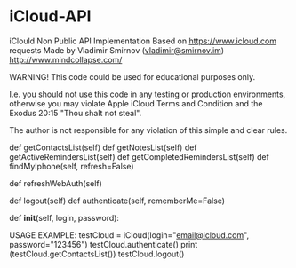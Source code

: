 iCloud-API
==========

iClould Non Public API Implementation
Based on https://www.icloud.com requests
Made by Vladimir Smirnov (vladimir@smirnov.im)
http://www.mindcollapse.com/

WARNING! 
This code could be used for educational purposes only.

I.e. you should not use this code in any testing or production environments,
otherwise you may violate Apple iCloud Terms and Condition and the Exodus 20:15 "Thou shalt not steal".

The author is not responsible for any violation of this simple and clear rules.

def getContactsList(self)
def getNotesList(self)
def getActiveRemindersList(self)
def getCompletedRemindersList(self)
def findMyIphone(self, refresh=False)

def refreshWebAuth(self)

def logout(self)
def authenticate(self, rememberMe=False)

def __init__(self, login, password):

USAGE EXAMPLE:
testCloud = iCloud(login="email@icloud.com", password="123456")
testCloud.authenticate()
print (testCloud.getContactsList())
testCloud.logout()